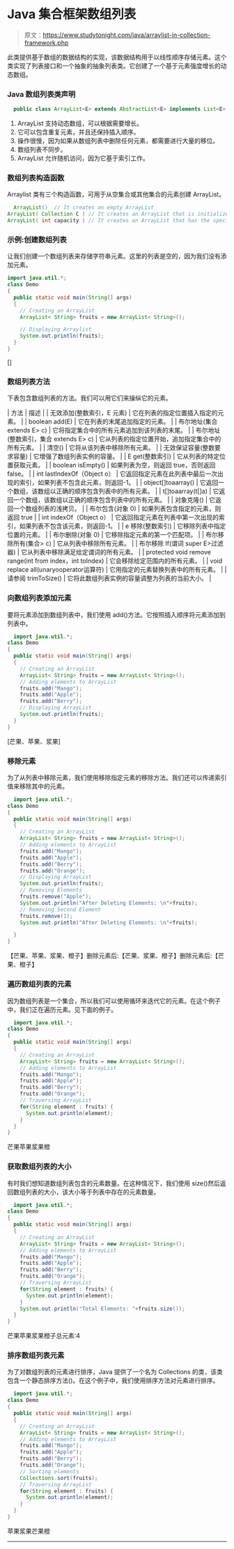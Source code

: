 # Java 集合框架数组列表

> 原文：<https://www.studytonight.com/java/arraylist-in-collection-framework.php>

此类提供基于数组的数据结构的实现，该数据结构用于以线性顺序存储元素。这个类实现了列表接口和一个抽象的抽象列表类。它创建了一个基于元素强度增长的动态数组。

### Java 数组列表类声明

```java
  public class ArrayList<E> extends AbstractList<E> implements List<E>, RandomAccess, Cloneable, Serializable 

```

1.  ArrayList 支持动态数组，可以根据需要增长。
2.  它可以包含重复元素，并且还保持插入顺序。
3.  操作很慢，因为如果从数组列表中删除任何元素，都需要进行大量的移位。
4.  数组列表不同步。
5.  ArrayList 允许随机访问，因为它基于索引工作。

### 数组列表构造函数

Arraylist 类有三个构造函数，可用于从空集合或其他集合的元素创建 ArrayList。

```java
  ArrayList()  // It creates an empty ArrayList
ArrayList( Collection C ) // It creates an ArrayList that is initialized with elements of the Collection C
ArrayList( int capacity ) // It creates an ArrayList that has the specified initial capacity 

```

### 示例:创建数组列表

让我们创建一个数组列表来存储字符串元素。这里的列表是空的，因为我们没有添加元素。

```java
import java.util.*;
class Demo
{
  public static void main(String[] args)
  {   
    // Creating an ArrayList
    ArrayList< String> fruits = new ArrayList< String>();

    // Displaying Arraylist
    System.out.println(fruits);
  }
} 
```

[]

### 数组列表方法

下表包含数组列表的方法。我们可以用它们来操纵它的元素。

| 方法 | 描述 |
| 无效添加(整数索引，E 元素) | 它在列表的指定位置插入指定的元素。 |
| boolean add(E) | 它在列表的末尾追加指定的元素。 |
| 布尔地址(集合 extends E> c) | 它将指定集合中的所有元素追加到该列表的末尾。 |
| 布尔地址(整数索引，集合 extends E> c) | 它从列表的指定位置开始，追加指定集合中的所有元素。 |
| 清空() | 它将从该列表中移除所有元素。 |
| 无效保证容量(整数要求容量) | 它增强了数组列表实例的容量。 |
| E get(整数索引) | 它从列表的特定位置获取元素。 |
| boolean isEmpty() | 如果列表为空，则返回 true，否则返回 false。 |
| int lastIndexOf（Object o） | 它返回指定元素在此列表中最后一次出现的索引，如果列表不包含此元素，则返回-1。 |
| object[]toaarray() | 它返回一个数组，该数组以正确的顺序包含列表中的所有元素。 |
| <t>t[]toaarray(t[]a)</t> | 它返回一个数组，该数组以正确的顺序包含列表中的所有元素。 |
| 对象克隆() | 它返回一个数组列表的浅拷贝。 |
| 布尔包含(对象 0) | 如果列表包含指定的元素，则返回 true |
| int indexOf（Object o） | 它返回指定元素在列表中第一次出现的索引，如果列表不包含该元素，则返回-1。 |
| e 移除(整数索引) | 它移除列表中指定位置的元素。 |
| 布尔删除(对象 0) | 它移除指定元素的第一个匹配项。 |
| 布尔移除所有(集合> c) | 它从列表中移除所有元素。 |
| 布尔移除 If(谓词 super E>过滤器) | 它从列表中移除满足给定谓词的所有元素。 |
| protected void remove range(int from index，int toIndex) | 它会移除给定范围内的所有元素。 |
| void replace all(unaryooperator<e>运算符)</e> | 它用指定的元素替换列表中的所有元素。 |
| 请参阅 trimToSize() | 它将此数组列表实例的容量调整为列表的当前大小。 |

### 向数组列表添加元素

要将元素添加到数组列表中，我们使用 add()方法。它按照插入顺序将元素添加到列表中。

```java
  import java.util.*;
class Demo
{
  public static void main(String[] args)
  {   
    // Creating an ArrayList
    ArrayList< String> fruits = new ArrayList< String>();
    // Adding elements to ArrayList
    fruits.add("Mango");
    fruits.add("Apple");
    fruits.add("Berry");
    // Displaying ArrayList
    System.out.println(fruits);
  }
} 

```

[芒果、苹果、浆果]

### 移除元素

为了从列表中移除元素，我们使用移除指定元素的移除方法。我们还可以传递索引值来移除其中的元素。

```java
  import java.util.*;
class Demo
{
  public static void main(String[] args)
  {   
    // Creating an ArrayList
    ArrayList< String> fruits = new ArrayList< String>();
    // Adding elements to ArrayList
    fruits.add("Mango");
    fruits.add("Apple");
    fruits.add("Berry");
    fruits.add("Orange");
    // Displaying ArrayList
    System.out.println(fruits);
    // Removing Elements
    fruits.remove("Apple");
    System.out.println("After Deleting Elements: \n"+fruits);
    // Removing Second Element
    fruits.remove(1);
    System.out.println("After Deleting Elements: \n"+fruits);

  }
} 

```

【芒果、苹果、浆果、橙子】删除元素后:【芒果、浆果、橙子】删除元素后:【芒果、橙子】

### 遍历数组列表的元素

因为数组列表是一个集合，所以我们可以使用循环来迭代它的元素。在这个例子中，我们正在遍历元素。见下面的例子。

```java
  import java.util.*;
class Demo
{
  public static void main(String[] args)
  {   
    // Creating an ArrayList
    ArrayList< String> fruits = new ArrayList< String>();
    // Adding elements to ArrayList
    fruits.add("Mango");
    fruits.add("Apple");
    fruits.add("Berry");
    fruits.add("Orange");
    // Traversing ArrayList
    for(String element : fruits) {
      System.out.println(element);    
    }
  }
} 

```

芒果苹果浆果橙

### 获取数组列表的大小

有时我们想知道数组列表包含的元素数量。在这种情况下，我们使用 size()然后返回数组列表的大小，该大小等于列表中存在的元素数量。

```java
  import java.util.*;
class Demo
{
  public static void main(String[] args)
  {   
    // Creating an ArrayList
    ArrayList< String> fruits = new ArrayList< String>();
    // Adding elements to ArrayList
    fruits.add("Mango");
    fruits.add("Apple");
    fruits.add("Berry");
    fruits.add("Orange");
    // Traversing ArrayList
    for(String element : fruits) {
      System.out.println(element);    
    }
    System.out.println("Total Elements: "+fruits.size());
  }
} 

```

芒果苹果浆果橙子总元素:4

### 排序数组列表元素

为了对数组列表的元素进行排序，Java 提供了一个名为 Collections 的类，该类包含一个静态排序方法()。在这个例子中，我们使用排序方法对元素进行排序。

```java
  import java.util.*;
class Demo
{
  public static void main(String[] args)
  {   
    // Creating an ArrayList
    ArrayList< String> fruits = new ArrayList< String>();
    // Adding elements to ArrayList
    fruits.add("Mango");
    fruits.add("Apple");
    fruits.add("Berry");
    fruits.add("Orange");
    // Sorting elements
    Collections.sort(fruits);
    // Traversing ArrayList
    for(String element : fruits) {
      System.out.println(element);    
    }
  }
} 

```

苹果浆果芒果橙

* * *